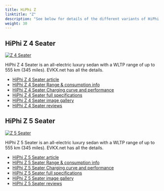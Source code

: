 ```yaml
---
title: HiPhi Z
linktitle: "Z"
description: "See below for details of the different variants of HiPhi Z"
weight: 30
---
```

## HiPhi Z 4 Seater

<a href="/models/hiphi/z/z_4_seater/"><img src="https://media.evkx.net/multimedia/models/hiphi/z/z_4_seater/main_1_st.jpg" class="img-fluid" alt="Z 4 Seater" ></a>

HiPhi Z 4 Seater is an all-electric luxury sedan with a WLTP range of up to 555 km (345 miles). EVKX.net has all the details. 

- [HiPhi Z 4 Seater article](/models/hiphi/z/z_4_seater/)
- [HiPhi Z 4 Seater Range & consumption info](/models/hiphi/z/z_4_seater/rangeandconsumption)
- [HiPhi Z 4 Seater Charging curve and performance](/models/hiphi/z/z_4_seater/chargingcurve)
- [HiPhi Z 4 Seater full specifications](/models/hiphi/z/z_4_seater/specifications)
- [HiPhi Z 4 Seater image gallery](/models/hiphi/z/z_4_seater/gallery)
- [HiPhi Z 4 Seater reviews](/models/hiphi/z/z_4_seater/reviews)

## HiPhi Z 5 Seater

<a href="/models/hiphi/z/z_5_seater/"><img src="https://media.evkx.net/multimedia/models/hiphi/z/z_5_seater/main_1_st.jpg" class="img-fluid" alt="Z 5 Seater" ></a>

HiPhi Z 5 Seater is an all-electric luxury sedan with a WLTP range of up to 555 km (345 miles). EVKX.net has all the details. 

- [HiPhi Z 5 Seater article](/models/hiphi/z/z_5_seater/)
- [HiPhi Z 5 Seater Range & consumption info](/models/hiphi/z/z_5_seater/rangeandconsumption)
- [HiPhi Z 5 Seater Charging curve and performance](/models/hiphi/z/z_5_seater/chargingcurve)
- [HiPhi Z 5 Seater full specifications](/models/hiphi/z/z_5_seater/specifications)
- [HiPhi Z 5 Seater image gallery](/models/hiphi/z/z_5_seater/gallery)
- [HiPhi Z 5 Seater reviews](/models/hiphi/z/z_5_seater/reviews)

